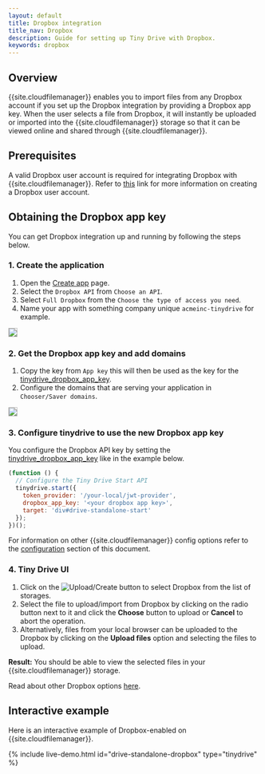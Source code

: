 ```yaml
---
layout: default
title: Dropbox integration
title_nav: Dropbox
description: Guide for setting up Tiny Drive with Dropbox.
keywords: dropbox
---
```


## Overview

{{site.cloudfilemanager}} enables you to import files from any Dropbox account if you set up the Dropbox integration by providing a Dropbox app key. When the user selects a file from Dropbox, it will instantly be uploaded or imported into the {{site.cloudfilemanager}} storage so that it can be viewed online and shared through {{site.cloudfilemanager}}.

## Prerequisites

A valid Dropbox user account is required for integrating Dropbox with {{site.cloudfilemanager}}. Refer to [this](https://help.dropbox.com/account/create-account) link for more information on creating a Dropbox user account.

## Obtaining the Dropbox app key

You can get Dropbox integration up and running by following the steps below.

### 1. Create the application

1. Open the [Create app](https://www.dropbox.com/developers/apps/create) page.
2. Select the `Dropbox API` from `Choose an API`.
3. Select `Full Dropbox` from the `Choose the type of access you need`.
4. Name your app with something company unique `acmeinc-tinydrive` for example.

<img src="{{site.baseurl}}/images/tinydrive-dropbox-dump1.png" style="border: 1px solid #BBB">

### 2. Get the Dropbox app key and add domains

1. Copy the key from `App key` this will then be used as the key for the [tinydrive_dropbox_app_key]({{site.baseurl}}/tinydrive/apis/tinydrive-browse/#tinydrive_dropbox_app_key).
2. Configure the domains that are serving your application in `Chooser/Saver domains`.

<img src="{{site.baseurl}}/images/tinydrive-dropbox-dump2.png" style="border: 1px solid #BBB">

### 3. Configure tinydrive to use the new Dropbox app key

You configure the Dropbox API key by setting the [tinydrive_dropbox_app_key]({{site.baseurl}}/tinydrive/apis/tinydrive-browse/#tinydrive_dropbox_app_key) like in the example below.

```js
(function () {
  // Configure the Tiny Drive Start API
  tinydrive.start({
    token_provider: '/your-local/jwt-provider',
    dropbox_app_key: '<your dropbox app key>',
    target: 'div#drive-standalone-start'
  });
})();
```

For information on other {{site.cloudfilemanager}} config options refer to the [configuration]({{site.baseurl}}/tinydrive/apis/tinydrive-browse/) section of this document.

### 4. Tiny Drive UI

1. Click on the ![Upload/Create]({{site.baseurl}}/images/upload.png) button to select Dropbox from the list of storages.
1. Select the file to upload/import from Dropbox by clicking on the radio button next to it and click the **Choose** button to upload or **Cancel** to abort the operation.
1. Alternatively, files from your local browser can be uploaded to the Dropbox by clicking on the **Upload files** option and selecting the files to upload.

**Result:** You should be able to view the selected files in your {{site.cloudfilemanager}} storage.

Read about other Dropbox options [here](https://www.dropbox.com/guide/business).

## Interactive example

Here is an interactive example of Dropbox-enabled on {{site.cloudfilemanager}}.

{% include live-demo.html id="drive-standalone-dropbox" type="tinydrive" %}

